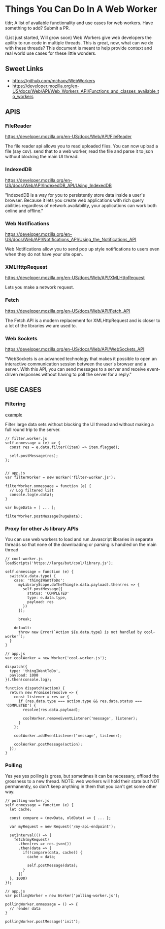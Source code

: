 # Things You Can Do In A Web Worker

tldr; A list of available functionality and use cases for web workers. Have something to add? Submit a PR.

(List just started, Will grow soon)
Web Workers give web developers the apility to run code in multiple threads. This is great, now, what can we do with these threads? This document is meant to help provide context and real world use cases for these little wonders.

## Sweet Links

- https://github.com/mchaov/WebWorkers
- https://developer.mozilla.org/en-US/docs/Web/API/Web_Workers_API/Functions_and_classes_available_to_workers

## APIS

### FileReader

https://developer.mozilla.org/en-US/docs/Web/API/FileReader

The file reader api allows you to read uploaded files.
You can now upload a file (say csv). send that to a web worker, read the file and parse it to json without blocking the main UI thread.

### IndexedDB

https://developer.mozilla.org/en-US/docs/Web/API/IndexedDB_API/Using_IndexedDB

"IndexedDB is a way for you to persistently store data inside a user's browser. Because it lets you create web applications with rich query abilities regardless of network availability, your applications can work both online and offline."

### Web Notifications

https://developer.mozilla.org/en-US/docs/Web/API/Notifications_API/Using_the_Notifications_API

Web Notifications allow you to send pop up style notifications to users even when they do not have your site open.

### XMLHttpRequest

https://developer.mozilla.org/en-US/docs/Web/API/XMLHttpRequest

Lets you make a network request.

### Fetch

https://developer.mozilla.org/en-US/docs/Web/API/Fetch_API

The Fetch API is a modern replacement for XMLHttpRequest and is closer to a lot of the libraries we are used to.

### Web Sockets

https://developer.mozilla.org/en-US/docs/Web/API/WebSockets_API

"WebSockets is an advanced technology that makes it possible to open an interactive communication session between the user's browser and a server. With this API, you can send messages to a server and receive event-driven responses without having to poll the server for a reply."

## USE CASES

### Filtering

[example](examples/filtering)

Filter large data sets without blocking the UI thread and without making a full round trip to the server.

```JS
// filter.worker.js
self.onmessage = (e) => {
  const res = e.data.filter((item) => item.flagged);

  self.postMessage(res);
};


// app.js
var filterWorker = new Worker('filter-worker.js');

filterWorker.onmessage = function (e) {
  // Log filtered list
  console.log(e.data);
}

var hugeData = [ ... ];

filterWorker.postMessage(hugeData);
```

### Proxy for other Js library APIs

You can use web workers to load and run Javascript libraries in separate threads so that none of the downloading or parsing is handled on the main thread

```JS
// cool-worker.js
loadScripts('https://large/but/cool/library.js');

self.onmessage = function (e) {
  switch(e.data.type) {
    case: 'thingIWantToDo':
      myLibraryScope.doTheThing(e.data.payload).then(res => {
        self.postMessage({
          status: 'COMPLETED'
          type: e.data.type,
          payload: res
        })
      });

      break;

    default:
      throw new Error(`Action ${e.data.type} is not handled by cool-worker`);
  }
}

// app.js
var coolWorker = new Worker('cool-worker.js');

dispatch({
  type: 'thingIWantToDo',
  payload: 1000
}).then(console.log);

function dispatch(action) {
  return new Promise(resolve => {
    const listener = res => {
      if (res.data.type === action.type && res.data.status === 'COMPLETED') {
        resolve(res.data.payload);

        coolWorker.removeEventListener('message', listener);
      }
    };

    coolWorker.addEventListener('message', listener);

    coolWorker.postMessage(action);
  });
}
```

### Polling

Yes yes yes polling is gross, but sometimes it can be necessary, offload the grossness to a new thread.
NOTE: web workers will hold their state but NOT permanently, so don't keep anything in them that you can't get some other way.

```JS
// polling-worker.js
self.onmessage = function (e) {
  let cache;

  const compare = (newData, oldData) => { ... };

  var myRequest = new Request('/my-api-endpoint');

  setInterval(() => {
    fetch(myRequest)
      .then(res => res.json())
      .then(data => {
        if(!compare(data, cache)) {
          cache = data;

          self.postMessage(data);
        }
      })
  }, 1000)
});

// app.js
var pollingWorker = new Worker('polling-worker.js');

pollingWorker.onmessage = () => {
  // render data
}

pollingWorker.postMessage('init');
```
